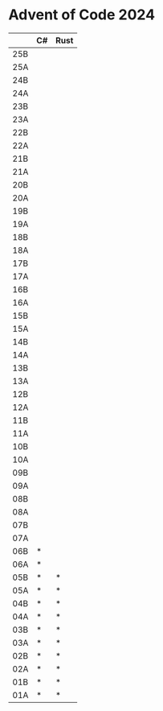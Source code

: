 # Advent of Code 2024

|     | C#  | Rust |
| --- | --- | ---- |
| 25B |     |      |
| 25A |     |      |
| 24B |     |      |
| 24A |     |      |
| 23B |     |      |
| 23A |     |      |
| 22B |     |      |
| 22A |     |      |
| 21B |     |      |
| 21A |     |      |
| 20B |     |      |
| 20A |     |      |
| 19B |     |      |
| 19A |     |      |
| 18B |     |      |
| 18A |     |      |
| 17B |     |      |
| 17A |     |      |
| 16B |     |      |
| 16A |     |      |
| 15B |     |      |
| 15A |     |      |
| 14B |     |      |
| 14A |     |      |
| 13B |     |      |
| 13A |     |      |
| 12B |     |      |
| 12A |     |      |
| 11B |     |      |
| 11A |     |      |
| 10B |     |      |
| 10A |     |      |
| 09B |     |      |
| 09A |     |      |
| 08B |     |      |
| 08A |     |      |
| 07B |     |      |
| 07A |     |      |
| 06B | \*  |      |
| 06A | \*  |      |
| 05B | \*  | \*   |
| 05A | \*  | \*   |
| 04B | \*  | \*   |
| 04A | \*  | \*   |
| 03B | \*  | \*   |
| 03A | \*  | \*   |
| 02B | \*  | \*   |
| 02A | \*  | \*   |
| 01B | \*  | \*   |
| 01A | \*  | \*   |
